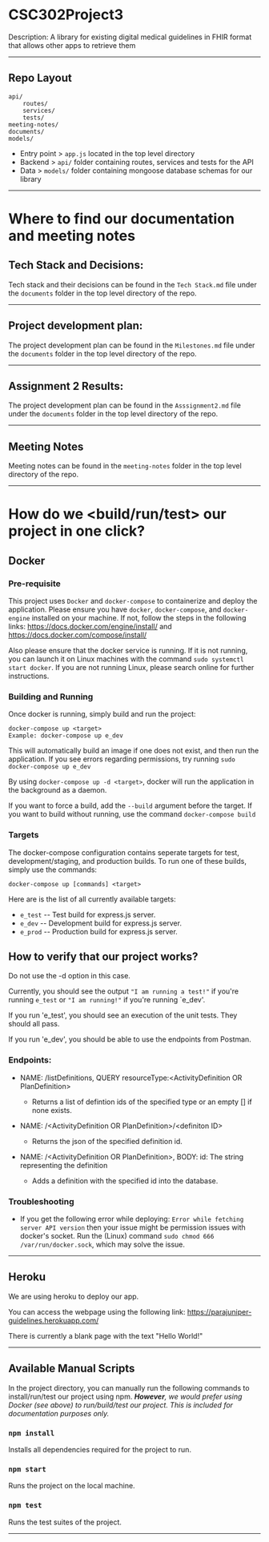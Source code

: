 # CSC302Project3
Description: A library for existing digital medical guidelines in FHIR format that allows other apps to retrieve them

---

## Repo Layout

```
api/
    routes/
    services/
    tests/
meeting-notes/
documents/
models/
```

* Entry point > `app.js` located in the top level directory
* Backend > `api/` folder containing routes, services and tests for the API
* Data > `models/` folder containing mongoose database schemas for our library

---

# Where to find our documentation and meeting notes

## Tech Stack and Decisions:

Tech stack and their decisions can be found in the `Tech Stack.md` file under the `documents` folder in the top level directory of the repo.

---

## Project development plan:

The project development plan can be found in the `Milestones.md` file under the `documents` folder in the top level directory of the repo.

---

## Assignment 2 Results:

The project development plan can be found in the `Asssignment2.md` file under the `documents` folder in the top level directory of the repo.

---

## Meeting Notes

Meeting notes can be found in the `meeting-notes` folder in the top level directory of the repo.

---

# How do we <build/run/test> our project in one click?

## Docker

### Pre-requisite
This project uses `Docker` and `docker-compose` to containerize and deploy the application. Please ensure you have `docker`, `docker-compose`, and `docker-engine` installed on your machine. If not, follow the steps in the following links: https://docs.docker.com/engine/install/ and https://docs.docker.com/compose/install/

Also please ensure that the docker service is running. If it is not running, you can launch it on Linux machines with the command `sudo systemctl start docker`. If you are not running Linux, please search online for further instructions.

### Building and Running

Once docker is running, simply build and run the project:

    docker-compose up <target>
    Example: docker-compose up e_dev

This will automatically build an image if one does not exist, and then run the application. If you see errors regarding permissions, try running `sudo docker-compose up e_dev`

By using `docker-compose up -d <target>`, docker will run the application in the background as a daemon.

If you want to force a build, add the `--build` argument before the target. If you want to build without running, use the command `docker-compose build`

### Targets

The docker-compose configuration contains seperate targets for test, development/staging, and production builds. To run one of these builds, simply use the commands:

    docker-compose up [commands] <target>

Here are is the list of all currently available targets:

+ `e_test` -- Test build for express.js server.
+ `e_dev`  -- Development build for express.js server.
+ `e_prod` -- Production build for express.js server.

## How to verify that our project works?

Do not use the -d option in this case.

Currently, you should see the output `"I am running a test!"` if you're running `e_test` or `"I am running!"` if you're running `e_dev'.

If you run 'e_test', you should see an execution of the unit tests. They should all pass.

If you run 'e_dev', you should be able to use the endpoints from Postman.

### Endpoints:

- NAME: /listDefinitions, QUERY resourceType:\<ActivityDefinition OR PlanDefinition>
  - Returns a list of defintion ids of the specified type or an empty [] if none exists.

- NAME: /\<ActivityDefinition OR PlanDefinition>/\<definiton ID>
  - Returns the json of the specified definition id.

- NAME: /\<ActivityDefinition OR PlanDefinition>, BODY: id: The string representing the definition
  - Adds a definition with the specified id into the database.

### Troubleshooting

- If you get the following error while deploying: `Error while fetching server API version` then your issue might be permission issues with docker's socket. Run the (Linux) command `sudo chmod 666 /var/run/docker.sock`, which may solve the issue.

---

## Heroku

We are using heroku to deploy our app.

You can access the webpage using the following link: https://parajuniper-guidelines.herokuapp.com/

There is currently a blank page with the text "Hello World!"

---

## Available Manual Scripts

In the project directory, you can manually run the following commands to install/run/test our project using npm.
***However**, we would prefer using Docker (see above) to run/build/test our project. This is included for documentation purposes only.*

### `npm install`

Installs all dependencies required for the project to run.

### `npm start`

Runs the project on the local machine.

### `npm test`

Runs the test suites of the project.

---
